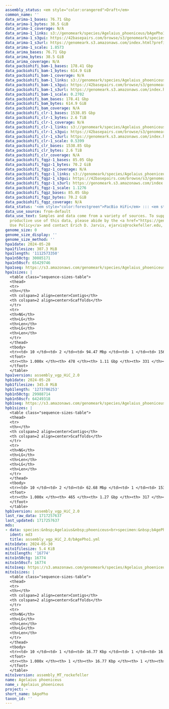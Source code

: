 ```yaml
---
assembly_status: <em style="color:orangered">Draft</em>
common_name: ''
data_arima-1_bases: 76.71 Gbp
data_arima-1_bytes: 38.5 GiB
data_arima-1_coverage: N/A
data_arima-1_links: s3://genomeark/species/Agelaius_phoeniceus/bAgePho1/genomic_data/arima/<br>
data_arima-1_s3gui: https://42basepairs.com/browse/s3/genomeark/species/Agelaius_phoeniceus/bAgePho1/genomic_data/arima/
data_arima-1_s3url: https://genomeark.s3.amazonaws.com/index.html?prefix=species/Agelaius_phoeniceus/bAgePho1/genomic_data/arima/
data_arima-1_scale: 1.8573
data_arima_bases: 76.71 Gbp
data_arima_bytes: 38.5 GiB
data_arima_coverage: N/A
data_pacbiohifi_bam-1_bases: 178.41 Gbp
data_pacbiohifi_bam-1_bytes: 614.9 GiB
data_pacbiohifi_bam-1_coverage: N/A
data_pacbiohifi_bam-1_links: s3://genomeark/species/Agelaius_phoeniceus/bAgePho1/genomic_data/pacbio_hifi/<br>
data_pacbiohifi_bam-1_s3gui: https://42basepairs.com/browse/s3/genomeark/species/Agelaius_phoeniceus/bAgePho1/genomic_data/pacbio_hifi/
data_pacbiohifi_bam-1_s3url: https://genomeark.s3.amazonaws.com/index.html?prefix=species/Agelaius_phoeniceus/bAgePho1/genomic_data/pacbio_hifi/
data_pacbiohifi_bam-1_scale: 0.2702
data_pacbiohifi_bam_bases: 178.41 Gbp
data_pacbiohifi_bam_bytes: 614.9 GiB
data_pacbiohifi_bam_coverage: N/A
data_pacbiohifi_clr-1_bases: 1538.85 Gbp
data_pacbiohifi_clr-1_bytes: 2.6 TiB
data_pacbiohifi_clr-1_coverage: N/A
data_pacbiohifi_clr-1_links: s3://genomeark/species/Agelaius_phoeniceus/bAgePho1/genomic_data/pacbio_hifi/<br>
data_pacbiohifi_clr-1_s3gui: https://42basepairs.com/browse/s3/genomeark/species/Agelaius_phoeniceus/bAgePho1/genomic_data/pacbio_hifi/
data_pacbiohifi_clr-1_s3url: https://genomeark.s3.amazonaws.com/index.html?prefix=species/Agelaius_phoeniceus/bAgePho1/genomic_data/pacbio_hifi/
data_pacbiohifi_clr-1_scale: 0.5399
data_pacbiohifi_clr_bases: 1538.85 Gbp
data_pacbiohifi_clr_bytes: 2.6 TiB
data_pacbiohifi_clr_coverage: N/A
data_pacbiohifi_fqgz-1_bases: 85.05 Gbp
data_pacbiohifi_fqgz-1_bytes: 70.2 GiB
data_pacbiohifi_fqgz-1_coverage: N/A
data_pacbiohifi_fqgz-1_links: s3://genomeark/species/Agelaius_phoeniceus/bAgePho1/genomic_data/pacbio_hifi/<br>
data_pacbiohifi_fqgz-1_s3gui: https://42basepairs.com/browse/s3/genomeark/species/Agelaius_phoeniceus/bAgePho1/genomic_data/pacbio_hifi/
data_pacbiohifi_fqgz-1_s3url: https://genomeark.s3.amazonaws.com/index.html?prefix=species/Agelaius_phoeniceus/bAgePho1/genomic_data/pacbio_hifi/
data_pacbiohifi_fqgz-1_scale: 1.1276
data_pacbiohifi_fqgz_bases: 85.05 Gbp
data_pacbiohifi_fqgz_bytes: 70.2 GiB
data_pacbiohifi_fqgz_coverage: N/A
data_status: '<em style="color:forestgreen">PacBio HiFi</em> ::: <em style="color:forestgreen">Arima</em>'
data_use_source: from-default
data_use_text: Samples and data come from a variety of sources. To support fair and
  productive use of this data, please abide by the <a href="https://genome10k.soe.ucsc.edu/data-use-policies/">Data
  Use Policy</a> and contact Erich D. Jarvis, ejarvis@rockefeller.edu, with any questions.
genome_size: 0
genome_size_display: ''
genome_size_method: ''
hpa1date: 2024-05-28
hpa1filesize: 307.3 MiB
hpa1length: '1112573350'
hpa1n50ctg: 30085171
hpa1n50scf: 65429746
hpa1seq: https://s3.amazonaws.com/genomeark/species/Agelaius_phoeniceus/bAgePho1/assembly_vgp_HiC_2.0/bAgePho1.HiC.hap1.20240528.fasta.gz
hpa1sizes: |
  <table class="sequence-sizes-table">
  <thead>
  <tr>
  <th></th>
  <th colspan=2 align=center>Contigs</th>
  <th colspan=2 align=center>Scaffolds</th>
  </tr>
  <tr>
  <th>NG</th>
  <th>LG</th>
  <th>Len</th>
  <th>LG</th>
  <th>Len</th>
  </tr>
  </thead>
  <tbody>
  <tr><td> 10 </td><td> 2 </td><td> 94.47 Mbp </td><td> 1 </td><td> 156.56 Mbp </td></tr><tr><td> 20 </td><td> 3 </td><td> 63.05 Mbp </td><td> 2 </td><td> 118.04 Mbp </td></tr><tr><td> 30 </td><td> 5 </td><td> 49.53 Mbp </td><td> 3 </td><td> 116.76 Mbp </td></tr><tr><td> 40 </td><td> 8 </td><td> 37.34 Mbp </td><td> 4 </td><td> 74.45 Mbp </td></tr><tr style="background-color:#cccccc;"><td> 50 </td><td> 11 </td><td style="background-color:#88ff88;"> 30.09 Mbp </td><td> 6 </td><td style="background-color:#88ff88;"> 65.43 Mbp </td></tr><tr><td> 60 </td><td> 15 </td><td> 21.06 Mbp </td><td> 8 </td><td> 38.33 Mbp </td></tr><tr><td> 70 </td><td> 21 </td><td> 17.85 Mbp </td><td> 11 </td><td> 23.37 Mbp </td></tr><tr><td> 80 </td><td> 29 </td><td> 11.05 Mbp </td><td> 17 </td><td> 15.93 Mbp </td></tr><tr><td> 90 </td><td> 44 </td><td> 4.41 Mbp </td><td> 27 </td><td> 7.67 Mbp </td></tr><tr><td> 100 </td><td> 478 </td><td> 20.17 Kbp </td><td> 331 </td><td> 20.17 Kbp </td></tr></tbody>
  <tfoot>
  <tr><th> 1.000x </th><th> 478 </th><th> 1.11 Gbp </th><th> 331 </th><th> 1.11 Gbp </th></tr>
  </tfoot>
  </table>
hpa1version: assembly_vgp_HiC_2.0
hpb1date: 2024-05-28
hpb1filesize: 345.0 MiB
hpb1length: '1273786253'
hpb1n50ctg: 29988714
hpb1n50scf: 64249318
hpb1seq: https://s3.amazonaws.com/genomeark/species/Agelaius_phoeniceus/bAgePho1/assembly_vgp_HiC_2.0/bAgePho1.HiC.hap2.20240528.fasta.gz
hpb1sizes: |
  <table class="sequence-sizes-table">
  <thead>
  <tr>
  <th></th>
  <th colspan=2 align=center>Contigs</th>
  <th colspan=2 align=center>Scaffolds</th>
  </tr>
  <tr>
  <th>NG</th>
  <th>LG</th>
  <th>Len</th>
  <th>LG</th>
  <th>Len</th>
  </tr>
  </thead>
  <tbody>
  <tr><td> 10 </td><td> 2 </td><td> 62.68 Mbp </td><td> 1 </td><td> 153.85 Mbp </td></tr><tr><td> 20 </td><td> 4 </td><td> 56.96 Mbp </td><td> 2 </td><td> 118.82 Mbp </td></tr><tr><td> 30 </td><td> 6 </td><td> 52.59 Mbp </td><td> 3 </td><td> 118.42 Mbp </td></tr><tr><td> 40 </td><td> 9 </td><td> 38.69 Mbp </td><td> 5 </td><td> 74.23 Mbp </td></tr><tr style="background-color:#cccccc;"><td> 50 </td><td> 12 </td><td style="background-color:#88ff88;"> 29.99 Mbp </td><td> 7 </td><td style="background-color:#88ff88;"> 64.25 Mbp </td></tr><tr><td> 60 </td><td> 18 </td><td> 19.75 Mbp </td><td> 9 </td><td> 42.37 Mbp </td></tr><tr><td> 70 </td><td> 25 </td><td> 16.54 Mbp </td><td> 13 </td><td> 21.86 Mbp </td></tr><tr><td> 80 </td><td> 36 </td><td> 8.06 Mbp </td><td> 20 </td><td> 14.55 Mbp </td></tr><tr><td> 90 </td><td> 57 </td><td> 3.85 Mbp </td><td> 33 </td><td> 6.46 Mbp </td></tr><tr><td> 100 </td><td> 465 </td><td> 18.52 Kbp </td><td> 317 </td><td> 18.52 Kbp </td></tr></tbody>
  <tfoot>
  <tr><th> 1.000x </th><th> 465 </th><th> 1.27 Gbp </th><th> 317 </th><th> 1.27 Gbp </th></tr>
  </tfoot>
  </table>
hpb1version: assembly_vgp_HiC_2.0
last_raw_data: 1717257637
last_updated: 1717257637
mds:
- data: species:&nbsp;Agelaius&nbsp;phoeniceus<br>specimen:&nbsp;bAgePho1<br>projects:&nbsp;<br>&nbsp;&nbsp;-&nbsp;vgp<br>assembled_by_group:&nbsp;Rockefeller<br>data_location:&nbsp;S3<br>release_to:&nbsp;S3<br>combine_for_curation:&nbsp;true<br>hap1:&nbsp;s3://genomeark/species/Agelaius_phoeniceus/bAgePho1/assembly_vgp_HiC_2.0/bAgePho1.HiC.hap1.20240528.fasta.gz<br>hap2:&nbsp;s3://genomeark/species/Agelaius_phoeniceus/bAgePho1/assembly_vgp_HiC_2.0/bAgePho1.HiC.hap2.20240528.fasta.gz<br>pretext_hap1:&nbsp;s3://genomeark/species/Agelaius_phoeniceus/bAgePho1/assembly_vgp_HiC_2.0/evaluation/hap1/pretext/bAgePho1_hap1_s2.pretext<br>pretext_hap2:&nbsp;s3://genomeark/species/Agelaius_phoeniceus/bAgePho1/assembly_vgp_HiC_2.0/evaluation/hap2/pretext/bAgePho1_hap2_s2.pretext<br>kmer_spectra_img:&nbsp;s3://genomeark/species/Agelaius_phoeniceus/bAgePho1/assembly_vgp_HiC_2.0/evaluation/merqury/bAgePho1_png/<br>pacbio_read_dir:&nbsp;s3://genomeark/species/Agelaius_phoeniceus/bAgePho1/genomic_data/pacbio_hifi/<br>pacbio_read_type:&nbsp;hifi<br>bionano_cmap_dir:&nbsp;s3://genomeark/species/Agelaius_phoeniceus/bAgePho1/genomic_data/bionano/<br>hic_read_dir:&nbsp;s3://genomeark/species/Agelaius_phoeniceus/bAgePho1/genomic_data/arima/<br>mito:&nbsp;s3://genomeark/species/Agelaius_phoeniceus/bAgePho1/assembly_MT_rockefeller/bAgePho1.MT.20240530.fasta.gz<br>pipeline:&nbsp;<br>&nbsp;&nbsp;-&nbsp;hifiasm&nbsp;(0.19.8+galaxy0)<br>&nbsp;&nbsp;-&nbsp;solve&nbsp;(3.7)<br>&nbsp;&nbsp;-&nbsp;yahs&nbsp;(1.2a.2+galaxy1)<br>notes:&nbsp;This&nbsp;was&nbsp;a&nbsp;Hifiasm-HiC&nbsp;assembly&nbsp;of&nbsp;bAgePho1,&nbsp;resulting&nbsp;in&nbsp;two&nbsp;complete&nbsp;haplotypes.&nbsp;This&nbsp;sample&nbsp;had&nbsp;Bionano.&nbsp;HiC&nbsp;scaffolding&nbsp;was&nbsp;performed&nbsp;with&nbsp;YaHS.&nbsp;&nbsp;The&nbsp;HiC&nbsp;prep&nbsp;kit&nbsp;used&nbsp;was&nbsp;Swift-IDT&nbsp;library&nbsp;prep.&nbsp;
  ident: md3
  title: assembly_vgp_HiC_2.0/bAgePho1.yml
mito1date: 2024-05-30
mito1filesize: 5.4 KiB
mito1length: '16774'
mito1n50ctg: 16774
mito1n50scf: 16774
mito1seq: https://s3.amazonaws.com/genomeark/species/Agelaius_phoeniceus/bAgePho1/assembly_MT_rockefeller/bAgePho1.MT.20240530.fasta.gz
mito1sizes: |
  <table class="sequence-sizes-table">
  <thead>
  <tr>
  <th></th>
  <th colspan=2 align=center>Contigs</th>
  <th colspan=2 align=center>Scaffolds</th>
  </tr>
  <tr>
  <th>NG</th>
  <th>LG</th>
  <th>Len</th>
  <th>LG</th>
  <th>Len</th>
  </tr>
  </thead>
  <tbody>
  <tr><td> 10 </td><td> 1 </td><td> 16.77 Kbp </td><td> 1 </td><td> 16.77 Kbp </td></tr><tr><td> 20 </td><td> 1 </td><td> 16.77 Kbp </td><td> 1 </td><td> 16.77 Kbp </td></tr><tr><td> 30 </td><td> 1 </td><td> 16.77 Kbp </td><td> 1 </td><td> 16.77 Kbp </td></tr><tr><td> 40 </td><td> 1 </td><td> 16.77 Kbp </td><td> 1 </td><td> 16.77 Kbp </td></tr><tr style="background-color:#cccccc;"><td> 50 </td><td> 1 </td><td style="background-color:#ff8888;"> 16.77 Kbp </td><td> 1 </td><td style="background-color:#ff8888;"> 16.77 Kbp </td></tr><tr><td> 60 </td><td> 1 </td><td> 16.77 Kbp </td><td> 1 </td><td> 16.77 Kbp </td></tr><tr><td> 70 </td><td> 1 </td><td> 16.77 Kbp </td><td> 1 </td><td> 16.77 Kbp </td></tr><tr><td> 80 </td><td> 1 </td><td> 16.77 Kbp </td><td> 1 </td><td> 16.77 Kbp </td></tr><tr><td> 90 </td><td> 1 </td><td> 16.77 Kbp </td><td> 1 </td><td> 16.77 Kbp </td></tr><tr><td> 100 </td><td> 1 </td><td> 16.77 Kbp </td><td> 1 </td><td> 16.77 Kbp </td></tr></tbody>
  <tfoot>
  <tr><th> 1.000x </th><th> 1 </th><th> 16.77 Kbp </th><th> 1 </th><th> 16.77 Kbp </th></tr>
  </tfoot>
  </table>
mito1version: assembly_MT_rockefeller
name: Agelaius phoeniceus
name_: Agelaius_phoeniceus
project: ~
short_name: bAgePho
taxon_id: ''
---
```

